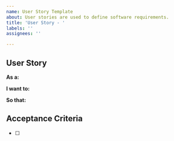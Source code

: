 ```yaml
---
name: User Story Template
about: User stories are used to define software requirements.
title: 'User Story - '
labels: ''
assignees: ''

---
```


## User Story

**As a:**

**I want to:**

**So that:**

## Acceptance Criteria
- [ ] <Title>

    **Given:**

    **When:**

   **Then:**
